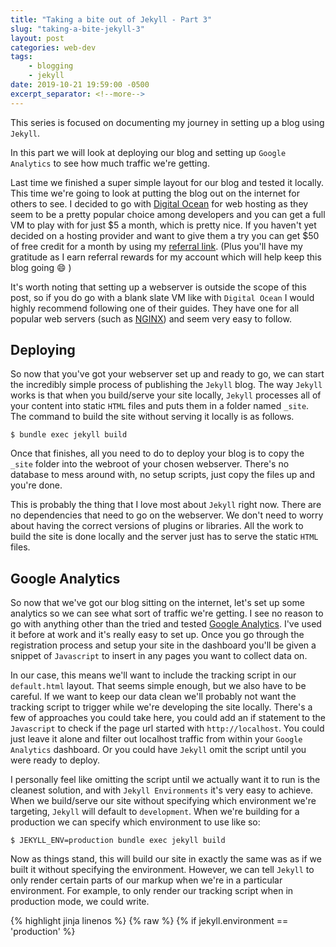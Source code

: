 ```yaml
---
title: "Taking a bite out of Jekyll - Part 3"
slug: "taking-a-bite-jekyll-3"
layout: post
categories: web-dev
tags: 
    - blogging
    - jekyll
date: 2019-10-21 19:59:00 -0500
excerpt_separator: <!--more-->
---
```


This series is focused on documenting my journey in setting up a blog using `Jekyll`. 

In this part we will look at deploying our blog and setting up `Google Analytics` to see how much traffic we're getting.

<!--more-->

Last time we finished a super simple layout for our blog and tested it locally. This time we're going to look at putting the blog out on the internet for others to see. I decided to go with [Digital Ocean](https://m.do.co/c/d5f8bcc763e9) for web hosting as they seem to be a pretty popular choice among developers and you can get a full VM to play with for just $5 a month, which is pretty nice. If you haven't yet decided on a hosting provider and want to give them a try you can get $50 of free credit for a month by using my [referral link](https://m.do.co/c/d5f8bcc763e9). (Plus you'll have my gratitude as I earn referral rewards for my account which will help keep this blog going :smile: )

It's worth noting that setting up a webserver is outside the scope of this post, so if you do go with a blank slate VM like with `Digital Ocean` I would highly recommend following one of their guides. They have one for all popular web servers (such as [NGINX](https://www.digitalocean.com/community/tutorials/how-to-install-nginx-on-ubuntu-18-04)) and seem very easy to follow.

## Deploying 

So now that you've got your webserver set up and ready to go, we can start the incredibly simple process of publishing the `Jekyll` blog. The way `Jekyll` works is that when you build/serve your site locally, `Jekyll` processes all of your content into static `HTML` files and puts them in a folder named `_site`. The command to build the site without serving it locally is as follows.

```shell
$ bundle exec jekyll build
```

Once that finishes, all you need to do to deploy your blog is to copy the `_site` folder into the webroot of your chosen webserver. There's no database to mess around with, no setup scripts, just copy the files up and you're done.

This is probably the thing that I love most about `Jekyll` right now. There are no dependencies that need to go on the webserver. We don't need to worry about having the correct versions of plugins or libraries. All the work to build the site is done locally and the server just has to serve the static `HTML` files.

## Google Analytics

So now that we've got our blog sitting on the internet, let's set up some analytics so we can see what sort of traffic we're getting. I see no reason to go with anything other than the tried and tested [Google Analytics](https://analytics.google.com/analytics/web/). I've used it before at work and it's really easy to set up. Once you go through the registration process and setup your site in the dashboard you'll be given a snippet of `Javascript` to insert in any pages you want to collect data on.

In our case, this means we'll want to include the tracking script in our `default.html` layout. That seems simple enough, but we also have to be careful. If we want to keep our data clean we'll probably not want the tracking script to trigger while we're developing the site locally. There's a few of approaches you could take here, you could add an if statement to the `Javascript` to check if the page url started with `http://localhost`. You could just leave it alone and filter out localhost traffic from within your `Google Analytics` dashboard. Or you could have `Jekyll` omit the script until you were ready to deploy.

I personally feel like omitting the script until we actually want it to run is the cleanest solution, and with `Jekyll Environments` it's very easy to achieve. When we build/serve our site without specifying which environment we're targeting, `Jekyll` will default to `development`. When we're building for a production we can specify which environment to use like so:

```shell
$ JEKYLL_ENV=production bundle exec jekyll build
```

Now as things stand, this will build our site in exactly the same was as if we built it without specifying the environment. However, we can tell `Jekyll` to only render certain parts of our markup when we're in a particular environment. For example, to only render our tracking script when in production mode, we could write.

{% highlight jinja linenos %}
{% raw %}
{% if jekyll.environment == 'production' %}
    <script async src="https://www.googletagmanager.com/gtag/js?id=UA-XXXXXXXXX-X"></script>
    <script>
        window.dataLayer = window.dataLayer || [];
        function gtag() { dataLayer.push(arguments); }
        gtag('js', new Date());

        gtag('config', 'UA-XXXXXXXXX-X');
    </script>
{% endif %}
{% endraw %}
{% endhighlight %}

The same solution could be useful in many other scenarios too. For example, if you wanted to show debugging information in one of your client side scripts, but hide it in production. Or avoid reporting false hits on ads while you're testing locally. I can also see it being easy to include in deployment scripts or CI pipelines as you start automating more of your build/deploy process. I'll definitely be covering this in future posts as I start automating more of my own processes.
